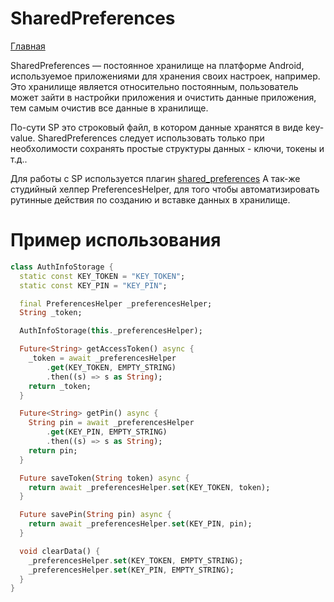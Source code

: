 # SharedPreferences

[Главная](../main.md)

SharedPreferences — постоянное хранилище на платформе Android, 
используемое приложениями для хранения своих настроек, например.
Это хранилище является относительно постоянным,
пользователь может зайти в настройки приложения и очистить данные приложения,
тем самым очистив все данные в хранилище.

По-сути SP это строковый файл, в котором данные хранятся в виде key-value. 
SharedPreferences следует использовать только при необхолимости сохранять простые структуры данных - 
ключи, токены и т.д..

Для работы с SP используется плагин [shared_preferences](https://pub.dev/packages/shared_preferences)
А так-же студийный хелпер PreferencesHelper, для того чтобы автоматизировать рутинные действия по
созданию и вставке данных в хранилище.

# Пример использования

```dart
class AuthInfoStorage {
  static const KEY_TOKEN = "KEY_TOKEN";
  static const KEY_PIN = "KEY_PIN";

  final PreferencesHelper _preferencesHelper;
  String _token;

  AuthInfoStorage(this._preferencesHelper);

  Future<String> getAccessToken() async {
    _token = await _preferencesHelper
        .get(KEY_TOKEN, EMPTY_STRING)
        .then((s) => s as String);
    return _token;
  }

  Future<String> getPin() async {
    String pin = await _preferencesHelper
        .get(KEY_PIN, EMPTY_STRING)
        .then((s) => s as String);
    return pin;
  }

  Future saveToken(String token) async {
    return await _preferencesHelper.set(KEY_TOKEN, token);
  }

  Future savePin(String pin) async {
    return await _preferencesHelper.set(KEY_PIN, pin);
  }

  void clearData() {
    _preferencesHelper.set(KEY_TOKEN, EMPTY_STRING);
    _preferencesHelper.set(KEY_PIN, EMPTY_STRING);
  }
}
```